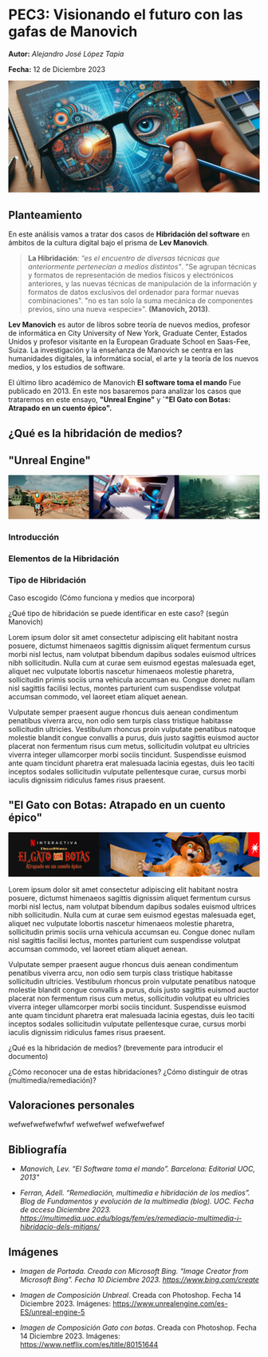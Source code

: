 
# PEC3: Visionando el futuro con las gafas de Manovich 

**Autor:** _Alejandro José López Tapia_

**Fecha:** 12 de Diciembre 2023

![Cultura Digital](https://github.com/AlejandroJoseLopezTapia/PEC3_Manovich_Reloaded/blob/main/Gafas%20Manovich%20copia.jpg)

## Planteamiento

En este análisis vamos a tratar dos casos de **Hibridación del software** en ámbitos de la cultura digital bajo el prisma de **Lev Manovich**. 

>**La Hibridación**: 
>_“es el encuentro de diversas técnicas que anteriormente pertenecían a medios distintos"_. 
> "Se agrupan técnicas y formatos de representación de medios físicos y electrónicos anteriores, y las nuevas técnicas de manipulación de la información y formatos de datos exclusivos del ordenador para formar nuevas combinaciones".   "no es tan solo la suma mecánica de componentes previos, sino una nueva «especie»". **(Manovich, 2013)**.
> 
**Lev Manovich** es autor de libros sobre teoría de nuevos medios, profesor de informática en City University of New York, Graduate Center, Estados Unidos y profesor visitante en la European Graduate School en Saas-Fee, Suiza. La investigación y la enseñanza de Manovich se centra en las humanidades digitales, la informática social, el arte y la teoría de los nuevos medios, y los estudios de software. 

El último libro académico de Manovich **El software toma el mando** Fue publicado en 2013. En este nos basaremos para analizar los casos que trataremos en este ensayo, **"Unreal Engine"** y **´"El Gato con Botas: Atrapado en un cuento épico".**

## ¿Qué es la hibridación de medios?


## "Unreal Engine"
![Cultura Digital](https://github.com/AlejandroJoseLopezTapia/PEC3_Manovich_Reloaded/blob/main/Unrealok.jpg)

### Introducción

### Elementos de la Hibridación

### Tipo de Hibridación

Caso escogido (Cómo funciona y medios que incorpora)

¿Qué tipo de hibridación se puede identificar en este caso? (según Manovich)

Lorem ipsum dolor sit amet consectetur adipiscing elit habitant nostra posuere, dictumst himenaeos sagittis dignissim aliquet fermentum cursus morbi nisl lectus, nam volutpat bibendum dapibus sodales euismod ultrices nibh sollicitudin. Nulla cum at curae sem euismod egestas malesuada eget, aliquet nec vulputate lobortis nascetur himenaeos molestie pharetra, sollicitudin primis sociis urna vehicula accumsan eu. Congue donec nullam nisl sagittis facilisi lectus, montes parturient cum suspendisse volutpat accumsan commodo, vel laoreet etiam aliquet aenean.

Vulputate semper praesent augue rhoncus duis aenean condimentum penatibus viverra arcu, non odio sem turpis class tristique habitasse sollicitudin ultricies. Vestibulum rhoncus proin vulputate penatibus natoque molestie blandit congue convallis a purus, duis justo sagittis euismod auctor placerat non fermentum risus cum metus, sollicitudin volutpat eu ultricies viverra integer ullamcorper morbi sociis tincidunt. Suspendisse euismod ante quam tincidunt pharetra erat malesuada lacinia egestas, duis leo taciti inceptos sodales sollicitudin vulputate pellentesque curae, cursus morbi iaculis dignissim ridiculus fames risus praesent.


## "El Gato con Botas: Atrapado en un cuento épico"
![Cultura Digital](https://github.com/AlejandroJoseLopezTapia/PEC3_Manovich_Reloaded/blob/main/Gatoconbotas.jpg)

Lorem ipsum dolor sit amet consectetur adipiscing elit habitant nostra posuere, dictumst himenaeos sagittis dignissim aliquet fermentum cursus morbi nisl lectus, nam volutpat bibendum dapibus sodales euismod ultrices nibh sollicitudin. Nulla cum at curae sem euismod egestas malesuada eget, aliquet nec vulputate lobortis nascetur himenaeos molestie pharetra, sollicitudin primis sociis urna vehicula accumsan eu. Congue donec nullam nisl sagittis facilisi lectus, montes parturient cum suspendisse volutpat accumsan commodo, vel laoreet etiam aliquet aenean.

Vulputate semper praesent augue rhoncus duis aenean condimentum penatibus viverra arcu, non odio sem turpis class tristique habitasse sollicitudin ultricies. Vestibulum rhoncus proin vulputate penatibus natoque molestie blandit congue convallis a purus, duis justo sagittis euismod auctor placerat non fermentum risus cum metus, sollicitudin volutpat eu ultricies viverra integer ullamcorper morbi sociis tincidunt. Suspendisse euismod ante quam tincidunt pharetra erat malesuada lacinia egestas, duis leo taciti inceptos sodales sollicitudin vulputate pellentesque curae, cursus morbi iaculis dignissim ridiculus fames risus praesent.









¿Qué es la hibridación de medios? (brevemente para introducir el documento)

¿Cómo reconocer una de estas hibridaciones? ¿Cómo distinguir de otras (multimedia/remediación)?



## Valoraciones personales



wefwefwefwefwfwf
wefwefwef
wefwefwefwef





## Bibliografía

- _Manovich, Lev. “El Software toma el mando”. Barcelona: Editorial UOC, 2013"_

- _Ferran, Adell. “Remediación, multimedia e hibridación de los medios”. Blog de Fundamentos y evolución de la multimedia (blog). UOC. Fecha de acceso Diciembre 2023.
https://multimedia.uoc.edu/blogs/fem/es/remediacio-multimedia-i-hibridacio-dels-mitjans/_

## Imágenes

- _Imagen de Portada. Creada con Microsoft Bing. “Image Creator from Microsoft Bing”.
Fecha 10 Diciembre 2023. https://www.bing.com/create_

- _Imagen de Composición Unbreal_. Creada con Photoshop.
Fecha 14 Diciembre 2023. Imágenes: https://www.unrealengine.com/es-ES/unreal-engine-5

- _Imagen de Composición Gato con botas_. Creada con Photoshop.
Fecha 14 Diciembre 2023. Imágenes: https://www.netflix.com/es/title/80151644

